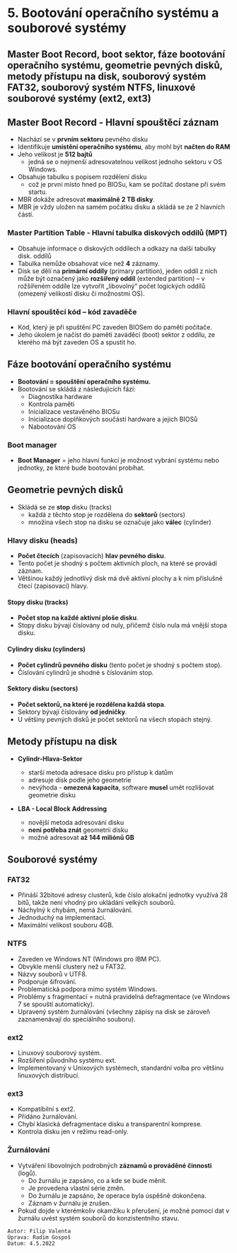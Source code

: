 # 5. Bootování operačního systému a souborové systémy

Master Boot Record, boot sektor, fáze bootování operačního systému, geometrie pevných
disků, metody přístupu na disk, souborový systém FAT32, souborový systém NTFS, linuxové
souborové systémy (ext2, ext3)
---
## Master Boot Record - Hlavní spouštěcí záznam

- Nachází se v **prvním sektoru** pevného disku
- Identifikuje **umístění operačního systému**, aby mohl být **načten do RAM**
- Jeho velikost je **512 bajtů**
   - jedná se o nejmenší adresovatelnou velikost jednoho sektoru v OS Windows.
- Obsahuje tabulku s popisem rozdělení disku
  - což je první místo hned po BIOSu, kam se počítač dostane při svém startu.
- MBR dokáže adresovat **maximálně 2 TB disky**.
- MBR je vždy uložen na samém počátku disku a skládá se ze 2 hlavních částí.

### Master Partition Table - Hlavní tabulka diskových oddílů (MPT)

- Obsahuje informace o diskových oddílech a odkazy na další tabulky disk. oddílů
- Tabulka nemůže obsahovat více než **4** záznamy.
- Disk se dělí na **primární oddíly** (primary partition), jeden oddíl z nich může být
    označený jako **rozšířený oddíl** (extended partition) – v rožšířeném oddíle lze vytvořit
    „libovolný“ počet logických oddílů (omezený velikostí disku či možnostmi OS).

### Hlavní spouštěcí kód – kód zavaděče

- Kód, který je při spuštění PC zaveden BIOSem do paměti počítače.
- Jeho úkolem je načíst do paměti zaváděcí (boot) sektor z oddílu, ze kterého má být
    zaveden OS a spustit ho.


## Fáze bootování operačního systému

- **Bootování = spouštění operačního systému.**
- Bootování se skládá z následujících fází:
    - Diagnostika hardware
    - Kontrola paměti
    - Inicializace vestavěného BIOSu
    - Inicializace doplňkových součástí hardware a jejich BIOSů
    - Nabootování OS
### Boot manager

-    **Boot Manager** = jeho hlavní funkcí je možnost vybrání systému nebo jednotky, ze
    které bude bootování probíhat.

## Geometrie pevných disků
- Skládá se ze **stop** disku (tracks)
   - každá z těchto stop je rozdělena do **sektorů** (sectors)
   - množina všech stop na disku se označuje jako **válec** (cylinder)

### Hlavy disku (heads)

- **Počet čtecích** (zapisovacích) **hlav pevného disku**.
- Tento počet je shodný s počtem aktivních ploch, na které se provádí záznam.
- Většinou každý jednotlivý disk má dvě aktivní plochy a k nim příslušné čtecí
    (zapisovací) hlavy.

#### Stopy disku (tracks)

- **Počet stop na každé aktivní ploše disku**.
- Stopy disku bývají číslovány od nuly, přičemž číslo nula má vnější stopa disku.

#### Cylindry disku (cylinders)

- **Počet cylindrů pevného disku** (tento počet je shodný s počtem stop).
- Číslování cylindrů je shodné s číslováním stop.

#### Sektory disku (sectors)

- **Počet sektorů, na které je rozdělena každá stopa**.
- Sektory bývají číslovány **od jedničky**.
- U většiny pevných disků je počet sektorů na všech stopách stejný.

## Metody přístupu na disk

- **Cylindr-Hlava-Sektor**
   - starší metoda adresace disku pro přístup k datům
    - adresuje disk podle jeho geometrie
    - nevýhoda - **omezená kapacita**, software **musel** umět rozlišovat geometrie disku

- **LBA - Local Block Addressing**
    - novější metoda adresování disku 
    - **není potřeba znát** geometrii disku
    - možné adresovat **až 144 miliónů GB**

## Souborové systémy

### FAT32

- Přináší 32bitové adresy clusterů, kde číslo alokační jednotky využívá 28 bitů, takže
  není vhodný pro ukládání velkých souborů.
- Náchylný k chybám, nemá žurnálování.
- Jednoduchý na implementaci.
- Maximální velikost souboru 4GB.

### NTFS

- Zaveden ve Windows NT (Windows pro IBM PC).
- Obvykle menší clustery než u FAT32.
- Názvy souborů v UTF8.
- Podporuje šifrování.
- Problematická podpora mimo systém Windows.
- Problémy s fragmentací = nutná pravidelná defragmentace (ve Windows 7 se spouští
  automaticky).
- Upravený systém žurnálování (všechny zápisy na disk se zároveň zaznamenávají do
    speciálního souboru).

### ext2

- Linuxový souborový systém.
- Rozšíření původního systému ext.
- Implementovaný v Unixových systémech, standardní volba pro většinu linuxových
    distribucí.

### ext3

- Kompatibilní s ext2.
- Přidáno žurnálování.
- Chybí klasická defragmentace disku a transparentní komprese.
- Kontrola disku jen v režimu read-only.

### Žurnálování

- Vytváření libovolných podrobných **záznamů o prováděné činnosti** (logů).
    - Do žurnálu je zapsáno, co a kde se bude měnit.
    - Je provedena vlastní série změn.
    - Do žurnálu je zapsáno, že operace byla úspěšně dokončena.
    - Záznam v žurnálu je zrušen.
- Pokud dojde v kterémkoliv okamžiku k přerušení, je možné pomocí dat v žurnálu
    uvést systém souborů do konzistentního stavu.

```
Autor: Filip Valenta
Úprava: Radim Gospoš
Datum: 4.5.2022
```

